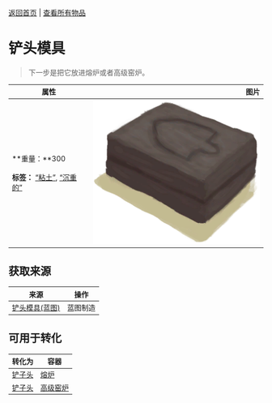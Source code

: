 [返回首页](index.md)   |  [查看所有物品](object.md)
# 铲头模具  
> 下一步是把它放进熔炉或者高级窑炉。  
  
  属性  |   图片   
 ----  |  ----:   
 **重量：**300<br><br>**标签：**	[“粘土”](tag_Clay.md), [“沉重的”](tag_Heavy.md)  |  ![](Sprite/MoldShovel.png)   
  
## 获取来源  
来源  |  操作  
----  |  ----  
[铲头模具(蓝图)](Bp_MoldShovel.md)  |  蓝图制造  
## 可用于转化  
转化为  |  容器  
----  |  ----  
[铲子头](ShovelHead.md)  |  [熔炉](Forge.md)  
[铲子头](ShovelHead.md)  |  [高级窑炉](KilnAdvanced.md)  

